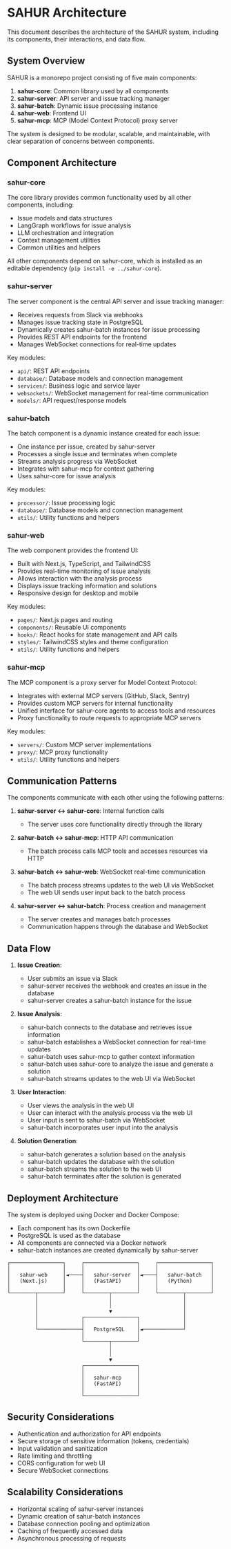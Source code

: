 # SAHUR Architecture

This document describes the architecture of the SAHUR system, including its components, their interactions, and data flow.

## System Overview

SAHUR is a monorepo project consisting of five main components:

1. **sahur-core**: Common library used by all components
2. **sahur-server**: API server and issue tracking manager
3. **sahur-batch**: Dynamic issue processing instance
4. **sahur-web**: Frontend UI
5. **sahur-mcp**: MCP (Model Context Protocol) proxy server

The system is designed to be modular, scalable, and maintainable, with clear separation of concerns between components.

## Component Architecture

### sahur-core

The core library provides common functionality used by all other components, including:

- Issue models and data structures
- LangGraph workflows for issue analysis
- LLM orchestration and integration
- Context management utilities
- Common utilities and helpers

All other components depend on sahur-core, which is installed as an editable dependency (`pip install -e ../sahur-core`).

### sahur-server

The server component is the central API server and issue tracking manager:

- Receives requests from Slack via webhooks
- Manages issue tracking state in PostgreSQL
- Dynamically creates sahur-batch instances for issue processing
- Provides REST API endpoints for the frontend
- Manages WebSocket connections for real-time updates

Key modules:
- `api/`: REST API endpoints
- `database/`: Database models and connection management
- `services/`: Business logic and service layer
- `websockets/`: WebSocket management for real-time communication
- `models/`: API request/response models

### sahur-batch

The batch component is a dynamic instance created for each issue:

- One instance per issue, created by sahur-server
- Processes a single issue and terminates when complete
- Streams analysis progress via WebSocket
- Integrates with sahur-mcp for context gathering
- Uses sahur-core for issue analysis

Key modules:
- `processor/`: Issue processing logic
- `database/`: Database models and connection management
- `utils/`: Utility functions and helpers

### sahur-web

The web component provides the frontend UI:

- Built with Next.js, TypeScript, and TailwindCSS
- Provides real-time monitoring of issue analysis
- Allows interaction with the analysis process
- Displays issue tracking information and solutions
- Responsive design for desktop and mobile

Key modules:
- `pages/`: Next.js pages and routing
- `components/`: Reusable UI components
- `hooks/`: React hooks for state management and API calls
- `styles/`: TailwindCSS styles and theme configuration
- `utils/`: Utility functions and helpers

### sahur-mcp

The MCP component is a proxy server for Model Context Protocol:

- Integrates with external MCP servers (GitHub, Slack, Sentry)
- Provides custom MCP servers for internal functionality
- Unified interface for sahur-core agents to access tools and resources
- Proxy functionality to route requests to appropriate MCP servers

Key modules:
- `servers/`: Custom MCP server implementations
- `proxy/`: MCP proxy functionality
- `utils/`: Utility functions and helpers

## Communication Patterns

The components communicate with each other using the following patterns:

1. **sahur-server ↔ sahur-core**: Internal function calls
   - The server uses core functionality directly through the library

2. **sahur-batch ↔ sahur-mcp**: HTTP API communication
   - The batch process calls MCP tools and accesses resources via HTTP

3. **sahur-batch ↔ sahur-web**: WebSocket real-time communication
   - The batch process streams updates to the web UI via WebSocket
   - The web UI sends user input back to the batch process

4. **sahur-server ↔ sahur-batch**: Process creation and management
   - The server creates and manages batch processes
   - Communication happens through the database and WebSocket

## Data Flow

1. **Issue Creation**:
   - User submits an issue via Slack
   - sahur-server receives the webhook and creates an issue in the database
   - sahur-server creates a sahur-batch instance for the issue

2. **Issue Analysis**:
   - sahur-batch connects to the database and retrieves issue information
   - sahur-batch establishes a WebSocket connection for real-time updates
   - sahur-batch uses sahur-mcp to gather context information
   - sahur-batch uses sahur-core to analyze the issue and generate a solution
   - sahur-batch streams updates to the web UI via WebSocket

3. **User Interaction**:
   - User views the analysis in the web UI
   - User can interact with the analysis process via the web UI
   - User input is sent to sahur-batch via WebSocket
   - sahur-batch incorporates user input into the analysis

4. **Solution Generation**:
   - sahur-batch generates a solution based on the analysis
   - sahur-batch updates the database with the solution
   - sahur-batch streams the solution to the web UI
   - sahur-batch terminates after the solution is generated

## Deployment Architecture

The system is deployed using Docker and Docker Compose:

- Each component has its own Dockerfile
- PostgreSQL is used as the database
- All components are connected via a Docker network
- sahur-batch instances are created dynamically by sahur-server

```
┌─────────────────┐     ┌─────────────────┐     ┌─────────────────┐
│                 │     │                 │     │                 │
│   sahur-web     │◄────┤   sahur-server  │◄────┤   sahur-batch   │
│   (Next.js)     │     │   (FastAPI)     │     │   (Python)      │
│                 │     │                 │     │                 │
└────────┬────────┘     └────────┬────────┘     └────────┬────────┘
         │                       │                       │
         │                       │                       │
         │                       ▼                       │
         │              ┌─────────────────┐              │
         │              │                 │              │
         └──────────────┤   PostgreSQL    │◄─────────────┘
                        │                 │
                        └────────┬────────┘
                                 │
                                 │
                                 ▼
                        ┌─────────────────┐
                        │                 │
                        │   sahur-mcp     │
                        │   (FastAPI)     │
                        │                 │
                        └─────────────────┘
```

## Security Considerations

- Authentication and authorization for API endpoints
- Secure storage of sensitive information (tokens, credentials)
- Input validation and sanitization
- Rate limiting and throttling
- CORS configuration for web UI
- Secure WebSocket connections

## Scalability Considerations

- Horizontal scaling of sahur-server instances
- Dynamic creation of sahur-batch instances
- Database connection pooling and optimization
- Caching of frequently accessed data
- Asynchronous processing of requests
